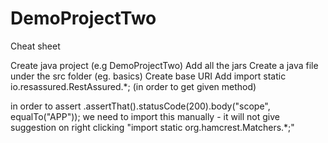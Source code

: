 # DemoProjectTwo
Cheat sheet

Create java project (e.g DemoProjectTwo)
Add all the jars
Create a java file under the src folder (eg. basics)
Create base URI
Add import static io.resassured.RestAssured.*; (in order to get given method)

in order to assert .assertThat().statusCode(200).body("scope", equalTo("APP"));
we need to import this manually - it will not give suggestion on right clicking "import static org.hamcrest.Matchers.*;" 
